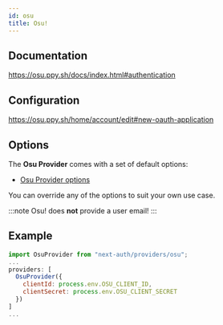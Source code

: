 ```yaml
---
id: osu
title: Osu!
---
```


## Documentation

https://osu.ppy.sh/docs/index.html#authentication

## Configuration

https://osu.ppy.sh/home/account/edit#new-oauth-application

## Options

The **Osu Provider** comes with a set of default options:

- [Osu Provider options](https://github.com/nextauthjs/next-auth/blob/main/packages/next-auth/src/providers/osu.ts)

You can override any of the options to suit your own use case.

:::note
Osu! does **not** provide a user email!
:::

## Example

```js
import OsuProvider from "next-auth/providers/osu";
...
providers: [
  OsuProvider({
    clientId: process.env.OSU_CLIENT_ID,
    clientSecret: process.env.OSU_CLIENT_SECRET
  })
]
...
```
